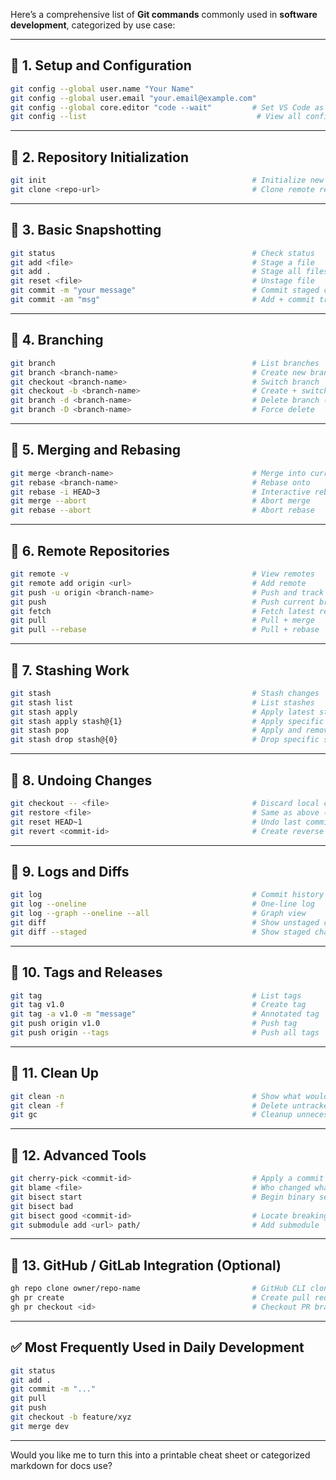 Here’s a comprehensive list of **Git commands** commonly used in **software development**, categorized by use case:

---

## 🔹 **1. Setup and Configuration**

```bash
git config --global user.name "Your Name"
git config --global user.email "your.email@example.com"
git config --global core.editor "code --wait"         # Set VS Code as editor
git config --list                                      # View all config
```

---

## 🔹 **2. Repository Initialization**

```bash
git init                                              # Initialize new local repo
git clone <repo-url>                                  # Clone remote repo
```

---

## 🔹 **3. Basic Snapshotting**

```bash
git status                                            # Check status
git add <file>                                        # Stage a file
git add .                                             # Stage all files
git reset <file>                                      # Unstage file
git commit -m "your message"                          # Commit staged changes
git commit -am "msg"                                  # Add + commit tracked files
```

---

## 🔹 **4. Branching**

```bash
git branch                                            # List branches
git branch <branch-name>                              # Create new branch
git checkout <branch-name>                            # Switch branch
git checkout -b <branch-name>                         # Create + switch
git branch -d <branch-name>                           # Delete branch (merged)
git branch -D <branch-name>                           # Force delete
```

---

## 🔹 **5. Merging and Rebasing**

```bash
git merge <branch-name>                               # Merge into current
git rebase <branch-name>                              # Rebase onto
git rebase -i HEAD~3                                  # Interactive rebase last 3 commits
git merge --abort                                     # Abort merge
git rebase --abort                                    # Abort rebase
```

---

## 🔹 **6. Remote Repositories**

```bash
git remote -v                                         # View remotes
git remote add origin <url>                           # Add remote
git push -u origin <branch-name>                      # Push and track
git push                                              # Push current branch
git fetch                                             # Fetch latest refs
git pull                                              # Pull + merge
git pull --rebase                                     # Pull + rebase
```

---

## 🔹 **7. Stashing Work**

```bash
git stash                                             # Stash changes
git stash list                                        # List stashes
git stash apply                                       # Apply latest stash
git stash apply stash@{1}                             # Apply specific stash
git stash pop                                         # Apply and remove
git stash drop stash@{0}                              # Drop specific stash
```

---

## 🔹 **8. Undoing Changes**

```bash
git checkout -- <file>                                # Discard local changes
git restore <file>                                    # Same as above (new)
git reset HEAD~1                                      # Undo last commit (keep changes)
git revert <commit-id>                                # Create reverse commit
```

---

## 🔹 **9. Logs and Diffs**

```bash
git log                                               # Commit history
git log --oneline                                     # One-line log
git log --graph --oneline --all                       # Graph view
git diff                                              # Show unstaged changes
git diff --staged                                     # Show staged changes
```

---

## 🔹 **10. Tags and Releases**

```bash
git tag                                               # List tags
git tag v1.0                                          # Create tag
git tag -a v1.0 -m "message"                          # Annotated tag
git push origin v1.0                                  # Push tag
git push origin --tags                                # Push all tags
```

---

## 🔹 **11. Clean Up**

```bash
git clean -n                                          # Show what would be deleted
git clean -f                                          # Delete untracked files
git gc                                                # Cleanup unnecessary files
```

---

## 🔹 **12. Advanced Tools**

```bash
git cherry-pick <commit-id>                           # Apply a commit from another branch
git blame <file>                                      # Who changed what and when
git bisect start                                      # Begin binary search
git bisect bad
git bisect good <commit-id>                           # Locate breaking commit
git submodule add <url> path/                         # Add submodule
```

---

## 🔹 **13. GitHub / GitLab Integration (Optional)**

```bash
gh repo clone owner/repo-name                         # GitHub CLI clone
gh pr create                                          # Create pull request
gh pr checkout <id>                                   # Checkout PR branch
```

---

## ✅ Most Frequently Used in Daily Development

```bash
git status
git add .
git commit -m "..."
git pull
git push
git checkout -b feature/xyz
git merge dev
```

---

Would you like me to turn this into a printable cheat sheet or categorized markdown for docs use?
